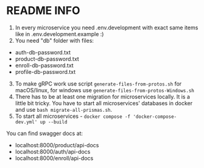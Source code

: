 # README INFO

1. In every microservice you need .env.development with exact same items like in .env.development.example :)
2. You need "db" folder with files:

- auth-db-password.txt
- product-db-password.txt
- enroll-db-password.txt
- profile-db-password.txt

3. To make gRPC work use script `generate-files-from-protos.sh` for macOS/linux, for windows use `generate-files-from-protos-Windows.sh`
4. There has to be at least one migration for microservices locally. It is a little bit tricky. You have to start all microservices' databases in docker and use `bash migrate-all-prismas.sh`.
5. To start all microservices - `docker compose -f 'docker-compose-dev.yml' up --build`

You can find swagger docs at:
- localhost:8000/product/api-docs
- localhost:8000/auth/api-docs
- localhost:8000/enroll/api-docs